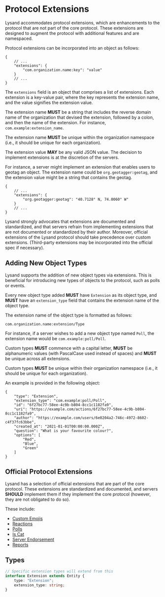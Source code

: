 # Protocol Extensions

Lysand accommodates protocol extensions, which are enhancements to the protocol that are not part of the core protocol. These extensions are designed to augment the protocol with additional features and are namespaced.

Protocol extensions can be incorporated into an object as follows:

```json5
{
    // ...
    "extensions": {
        "com.organization.name:key": "value"
    }
    // ...
}
```

The `extensions` field is an object that comprises a list of extensions. Each extension is a key-value pair, where the key represents the extension name, and the value signifies the extension value.

The extension name **MUST** be a string that includes the reverse domain name of the organization that devised the extension, followed by a colon, and then the name of the extension. For instance, `com.example:extension_name`.

The extension name **MUST** be unique within the organization namespace (i.e., it should be unique for each organization).

The extension value **MAY** be any valid JSON value. The decision to implement extensions is at the discretion of the servers.

For instance, a server might implement an extension that enables users to geotag an object. The extension name could be `org.geotagger:geotag`, and the extension value might be a string that contains the geotag.
```json5
{
    // ...
    "extensions": {
        "org.geotagger:geotag": "40.7128° N, 74.0060° W"
    }
    // ...
}
```

Lysand strongly advocates that extensions are documented and standardized, and that servers refrain from implementing extensions that are not documented or standardized by their author. Moreover, official extensions of the Lysand protocol should take precedence over custom extensions. (Third-party extensions may be incorporated into the official spec if necessary).

## Adding New Object Types

Lysand supports the addition of new object types via extensions. This is beneficial for introducing new types of objects to the protocol, such as polls or events.

Every new object type added **MUST** have `Extension` as its object type, and **MUST** have an `extension_type` field that contains the extension name of the object type.

The extension name of the object type is formatted as follows:

```
com.organization.name:extension/Type
```

For instance, if a server wishes to add a new object type named `Poll`, the extension name would be `com.example:poll/Poll`.

Custom types **MUST** commence with a capital letter, **MUST** be alphanumeric values (with PascalCase used instead of spaces) and **MUST** be unique across all extensions.

Custom types **MUST** be unique within their organization namespace (i.e., it should be unique for each organization).

An example is provided in the following object:
```json5
{
    "type": "Extension",
    "extension_type": "com.example:poll/Poll",
    "id": "6f27bc77-58ee-4c9b-b804-8cc1c1182fa9",
    "uri": "https://example.com/actions/6f27bc77-58ee-4c9b-b804-8cc1c1182fa9",
    "author": "https://example.com/users/6e0204a2-746c-4972-8602-c4f37fc63bbe",
    "created_at": "2021-01-01T00:00:00.000Z",
    "question": "What is your favourite colour?",
    "options": [
        "Red",
        "Blue",
        "Green"
    ]
}
```

## Official Protocol Extensions

Lysand has a selection of official extensions that are part of the core protocol. These extensions are standardized and documented, and servers **SHOULD** implement them if they implement the core protocol (however, they are not obligated to do so).

These include:

- [Custom Emojis](/extensions/custom-emojis)
- [Reactions](/extensions/reactions)
- [Polls](/extensions/polls)
- [Is Cat](/extensions/is-cat)
- [Server Endorsement](/extensions/server-endorsement)
- [Reports](/extensions/reports)

## Types

```typescript
// Specific extension types will extend from this
interface Extension extends Entity {
    type: "Extension";
    extension_type: string;
}
```